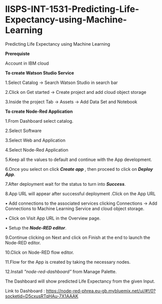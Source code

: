 # llSPS-INT-1531-Predicting-Life-Expectancy-using-Machine-Learning
Predicting Life Expectancy using Machine Learning

**Prerequiste**

  Account in IBM cloud 

**To create Watson Studio Service**

1.Select Catalog -> Search Watson Studio in search bar

2.Click on Get started -> Create project and add cloud object storage
 
3.Inside the project Tab -> Assets -> Add Data Set and Notebook
 
**To create Node-Red Application**

1.From Dashboard select catalog.

2.Select Software

3.Select Web and Application

4.Select Node-Red Application 
 
5.Keep all the values to default and continue with the App development.

6.Once you select on click ***Create app*** , then proceed to click on ***Deploy App***.

7.After deployment wait for the status to turn into ***Success***.
  
8.App URL will appear after successful deployment .Click on the App URL 

•	Add connections to the associated services clicking Connections -> Add Connections to Machine Learning Service and cloud object storage.

•	Click on Visit App URL in the Overview page.

•	Setup the ***Node-RED editor***.
 
9.Continue clicking on Next and click on Finish at the end to launch the Node-RED editor.
  
10.Click on Node-RED flow editor.

11.Flow for the App is created by taking the necessary nodes.

12.Install _"node-red-dashboard”_ from Manage Palette.
 
 
 The Dashboard will show predicted Life Expectancy from the given Input.
 
 
 Link to Dashboard : https://node-red-phrea.eu-gb.mybluemix.net/ui/#!/0?socketid=D5cxusRTqHAu-7X1AAAK
